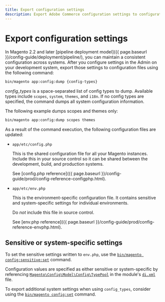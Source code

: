 ```yaml
---
title: Export configuration settings
description: Export Adobe Commerce configuration settings to configuration files, also known as config dump.
---
```


# Export configuration settings

In Magento 2.2 and later [pipeline deployment model]({{ page.baseurl }}/config-guide/deployment/pipeline/), you can maintain a consistent configuration across systems. After you configure settings in the Admin on your development system, export those settings to configuration files using the following command:

```bash
bin/magento app:config:dump {config-types}
```

_config_types_ is a space-separated list of config types to dump. Available types include `scopes`, `system`, `themes`, and `i18n`. If no config types are specified, the command dumps all system configuration information.

The following example dumps scopes and themes only:

```bash
bin/magento app:config:dump scopes themes
```

As a result of the command execution, the following configuration files are updated:

- `app/etc/config.php`

  This is the shared configuration file for all your Magento instances.
  Include this in your source control so it can be shared between the development, build, and production systems.

  See [config.php reference]({{ page.baseurl }}/config-guide/prod/config-reference-configphp.html).

- `app/etc/env.php`

  This is the environment-specific configuration file.
  It contains sensitive and system-specific settings for individual environments.

  Do _not_ include this file in source control.

  See [env.php reference]({{ page.baseurl }}/config-guide/prod/config-reference-envphp.html).

## Sensitive or system-specific settings

To set the sensitive settings written to `env.php`, use the [`bin/magento config:sensitive:set`](../cli/config-cli-subcommands-config-mgmt-set.html) command.

Configuration values are specified as either sensitive or system-specific by referencing [`Magento\Config\Model\Config\TypePool`](https://github.com/magento/magento2/blob/2.4/app/code/Magento/Config/Model/Config/TypePool.php) in the module's [`di.xml`](https://devdocs.magento.com/guides/v2.4/extension-dev-guide/configuration/sensitive-and-environment-settings.html#how-to-specify-values-as-sensitive-or-system-specific) file.

To export additional system settings when using `config_types`, consider using the [`bin/magento config:set`](../cli/config-cli-subcommands-config-mgmt-set.html#config-cli-config-set) command.
